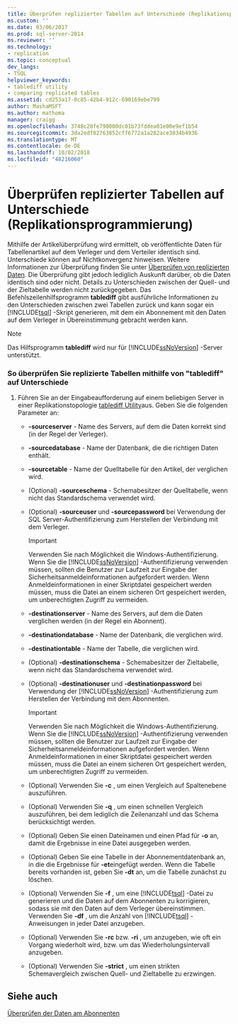 ```yaml
---
title: Überprüfen replizierter Tabellen auf Unterschiede (Replikationsprogrammierung) | Microsoft-Dokumentation
ms.custom: ''
ms.date: 03/06/2017
ms.prod: sql-server-2014
ms.reviewer: ''
ms.technology:
- replication
ms.topic: conceptual
dev_langs:
- TSQL
helpviewer_keywords:
- tablediff utility
- comparing replicated tables
ms.assetid: cd253a17-0c85-42b4-912c-690169ebe799
author: MashaMSFT
ms.author: mathoma
manager: craigg
ms.openlocfilehash: 3748c28fe790000dc01b73fddea01e00e9ef1b54
ms.sourcegitcommit: 3da2edf82763852cff6772a1a282ace3034b4936
ms.translationtype: MT
ms.contentlocale: de-DE
ms.lasthandoff: 10/02/2018
ms.locfileid: "48216060"
---
```

# <a name="compare-replicated-tables-for-differences-replication-programming"></a>Überprüfen replizierter Tabellen auf Unterschiede (Replikationsprogrammierung)
  Mithilfe der Artikelüberprüfung wird ermittelt, ob veröffentlichte Daten für Tabellenartikel auf dem Verleger und dem Verteiler identisch sind. Unterschiede können auf Nichtkonvergenz hinweisen. Weitere Informationen zur Überprüfung finden Sie unter [Überprüfen von replizierten Daten](../validate-replicated-data.md). Die Überprüfung gibt jedoch lediglich Auskunft darüber, ob die Daten identisch sind oder nicht. Details zu Unterschieden zwischen der Quell- und der Zieltabelle werden nicht zurückgegeben. Das Befehlszeilenhilfsprogramm **tablediff** gibt ausführliche Informationen zu den Unterschieden zwischen zwei Tabellen zurück und kann sogar ein [!INCLUDE[tsql](../../../includes/tsql-md.md)] -Skript generieren, mit dem ein Abonnement mit den Daten auf dem Verleger in Übereinstimmung gebracht werden kann.  
  
> [!NOTE]  
>  Das Hilfsprogramm **tablediff** wird nur für [!INCLUDE[ssNoVersion](../../../includes/ssnoversion-md.md)] -Server unterstützt.  
  
### <a name="to-compare-replicated-tables-for-differences-using-tablediff"></a>So überprüfen Sie replizierte Tabellen mithilfe von "tablediff" auf Unterschiede  
  
1.  Führen Sie an der Eingabeaufforderung auf einem beliebigen Server in einer Replikationstopologie [tablediff Utility](../../../tools/tablediff-utility.md)aus. Geben Sie die folgenden Parameter an:  
  
    -   **-sourceserver** - Name des Servers, auf dem die Daten korrekt sind (in der Regel der Verleger).  
  
    -   **-sourcedatabase** - Name der Datenbank, die die richtigen Daten enthält.  
  
    -   **-sourcetable** - Name der Quelltabelle für den Artikel, der verglichen wird.  
  
    -   (Optional) **-sourceschema** - Schemabesitzer der Quelltabelle, wenn nicht das Standardschema verwendet wird.  
  
    -   (Optional) **-sourceuser** und **-sourcepassword** bei Verwendung der SQL Server-Authentifizierung zum Herstellen der Verbindung mit dem Verleger.  
  
        > [!IMPORTANT]  
        >  Verwenden Sie nach Möglichkeit die Windows-Authentifizierung. Wenn Sie die [!INCLUDE[ssNoVersion](../../../includes/ssnoversion-md.md)] -Authentifizierung verwenden müssen, sollten die Benutzer zur Laufzeit zur Eingabe der Sicherheitsanmeldeinformationen aufgefordert werden. Wenn Anmeldeinformationen in einer Skriptdatei gespeichert werden müssen, muss die Datei an einem sicheren Ort gespeichert werden, um unberechtigten Zugriff zu vermeiden.  
  
    -   **-destinationserver** - Name des Servers, auf dem die Daten verglichen werden (in der Regel ein Abonnent).  
  
    -   **-destinationdatabase** - Name der Datenbank, die verglichen wird.  
  
    -   **-destinationtable** - Name der Tabelle, die verglichen wird.  
  
    -   (Optional) **-destinationschema** - Schemabesitzer der Zieltabelle, wenn nicht das Standardschema verwendet wird.  
  
    -   (Optional) **-destinationuser** und **-destinationpassword** bei Verwendung der [!INCLUDE[ssNoVersion](../../../includes/ssnoversion-md.md)] -Authentifizierung zum Herstellen der Verbindung mit dem Abonnenten.  
  
        > [!IMPORTANT]  
        >  Verwenden Sie nach Möglichkeit die Windows-Authentifizierung. Wenn Sie die [!INCLUDE[ssNoVersion](../../../includes/ssnoversion-md.md)] -Authentifizierung verwenden müssen, sollten die Benutzer zur Laufzeit zur Eingabe der Sicherheitsanmeldeinformationen aufgefordert werden. Wenn Anmeldeinformationen in einer Skriptdatei gespeichert werden müssen, muss die Datei an einem sicheren Ort gespeichert werden, um unberechtigten Zugriff zu vermeiden.  
  
    -   (Optional) Verwenden Sie **-c** , um einen Vergleich auf Spaltenebene auszuführen.  
  
    -   (Optional) Verwenden Sie **-q** , um einen schnellen Vergleich auszuführen, bei dem lediglich die Zeilenanzahl und das Schema berücksichtigt werden.  
  
    -   (Optional) Geben Sie einen Dateinamen und einen Pfad für **-o** an, damit die Ergebnisse in eine Datei ausgegeben werden.  
  
    -   (Optional) Geben Sie eine Tabelle in der Abonnementdatenbank an, in die die Ergebnisse für **-et**eingefügt werden. Wenn die Tabelle bereits vorhanden ist, geben Sie **-dt** an, um die Tabelle zunächst zu löschen.  
  
    -   (Optional) Verwenden Sie **-f** , um eine [!INCLUDE[tsql](../../../includes/tsql-md.md)] -Datei zu generieren und die Daten auf dem Abonnenten zu korrigieren, sodass sie mit den Daten auf dem Verleger übereinstimmen. Verwenden Sie **-df** , um die Anzahl von [!INCLUDE[tsql](../../../includes/tsql-md.md)] -Anweisungen in jeder Datei anzugeben.  
  
    -   (Optional) Verwenden Sie **-rc** bzw. **-ri** , um anzugeben, wie oft ein Vorgang wiederholt wird, bzw. um das Wiederholungsintervall anzugeben.  
  
    -   (Optional) Verwenden Sie **-strict** , um einen strikten Schemavergleich zwischen Quell- und Zieltabelle zu erzwingen.  
  
## <a name="see-also"></a>Siehe auch  
 [Überprüfen der Daten am Abonnenten](../validate-data-at-the-subscriber.md)  
  
  
